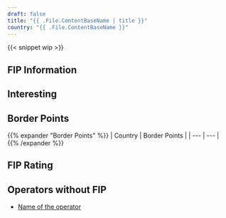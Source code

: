 ```yaml
---
draft: false
title: "{{ .File.ContentBaseName | title }}"
country: "{{ .File.ContentBaseName }}"
---
```


<!-- Remove the WIP snippet if the page is complete -->

{{< snippet wip >}}

## FIP Information

<!--
    A short summary text that should answer the following questions in this order:
    - Which FIP tickets (FIP 50/FIP Coupon tickets) are recognized in the country and by which railway operator?
    - What are the special features of using FIP with the respective railway operator? (Add link to the railway operator)
    - Which railway operators do not recognize FIP tickets and how can you identify these operators in the connection information?
-->

## Interesting

<!--
    A short section about the general train situation in the country. The following topics can be covered, for example:
    - State of the railway network
    - Important connections
    - Quality and condition of the trains
    - Punctuality
    - Frequency
    - Special trains/routes/lines
    - Beautiful train stations
-->

## Border Points

<!--
Only border points at the national border with other countries. These should be listed as country (railway operator) and their border points.
-->

{{% expander "Border Points" %}}
| Country | Border Points |
| --- | --- |
{{% /expander %}}

## FIP Rating

<!--
    The rating criteria are still under development
-->

## Operators without FIP

<!-- Replace the general link with a link to the operator -->

- [Name of the operator](../../operator)
